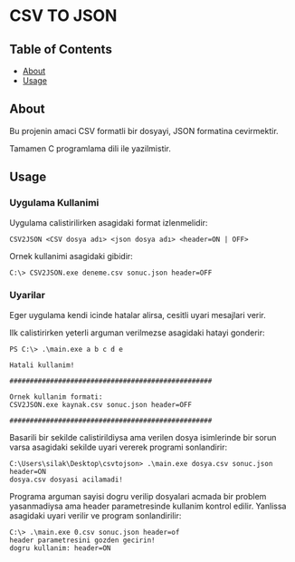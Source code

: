 # CSV TO JSON

## Table of Contents

- [About](#about)
- [Usage](#usage)

## About <a name = "about"></a>

Bu projenin amaci CSV formatli bir dosyayi, JSON formatina cevirmektir.

Tamamen C programlama dili  ile yazilmistir. 

## Usage <a name = "usage"></a>

### Uygulama Kullanimi

Uygulama calistirilirken asagidaki format izlenmelidir:

```
CSV2JSON <CSV dosya adı> <json dosya adı> <header=ON | OFF>
```

Ornek kullanimi asagidaki gibidir:

```
C:\> CSV2JSON.exe deneme.csv sonuc.json header=OFF
```

### Uyarilar

Eger uygulama kendi icinde hatalar alirsa, cesitli uyari mesajlari verir.

Ilk calistirirken yeterli arguman verilmezse asagidaki hatayi gonderir:

```
PS C:\> .\main.exe a b c d e                        

Hatali kullanim!

##################################################

Ornek kullanim formati:
CSV2JSON.exe kaynak.csv sonuc.json header=OFF

##################################################
```

Basarili bir sekilde calistirildiysa ama verilen dosya isimlerinde bir sorun varsa asagidaki sekilde uyari vererek programi sonlandirir:

```
C:\Users\silak\Desktop\csvtojson> .\main.exe dosya.csv sonuc.json header=ON   
dosya.csv dosyasi acilamadi!
```

Programa arguman sayisi dogru verilip dosyalari acmada bir problem yasanmadiysa ama header parametresinde kullanim kontrol edilir. Yanlissa asagidaki uyari verilir ve program sonlandirilir:

```
C:\> .\main.exe 0.csv sonuc.json header=of       
header parametresini gozden gecirin!
dogru kullanim: header=ON
```